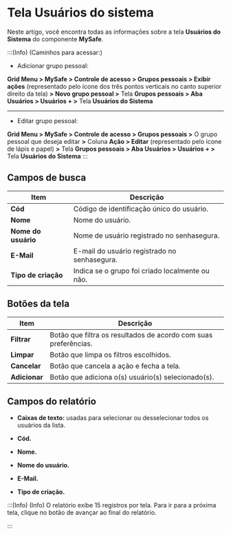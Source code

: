 # Tela Usuários do sistema

Neste artigo, você encontra todas as informações sobre a tela **Usuários do Sistema** do componente **MySafe**. 

:::(Info) (Caminhos para acessar:)

* Adicionar grupo pessoal:

**Grid Menu > MySafe > Controle de acesso > Grupos pessoais > Exibir ações** (representado pelo ícone dos três pontos verticais no canto superior direito da tela) **> Novo grupo pessoal >** Tela **Grupos pessoais > Aba Usuários > Usuários + >** Tela **Usuários do Sistema**

---

* Editar grupo pessoal:

**Grid Menu > MySafe > Controle de acesso > Grupos pessoais >** O grupo pessoal que deseja editar **>** Coluna **Ação > Editar** (representado pelo ícone de lápis e papel) **>** Tela **Grupos pessoais > Aba Usuários > Usuários + >** Tela **Usuários do Sistema** 
:::

## Campos de busca


| Item | Descrição |
| --- | --- |
| **Cód** | Código de identificação único do usuário. |
| **Nome** | Nome do usuário. |
| **Nome do usuário** | Nome de usuário registrado no senhasegura. |
| **E-Mail** | E-mail do usuário registrado no senhasegura. |
| **Tipo de criação** | Indica se o grupo foi criado localmente ou não. |

## Botões da tela


| Item | Descrição |
| --- | --- |
| **Filtrar** | Botão que filtra os resultados de acordo com suas preferências.  |
| **Limpar** | Botão que limpa os filtros escolhidos. |
| **Cancelar** | Botão que cancela a ação e fecha a tela. |
| **Adicionar** | Botão que adiciona o(s) usuário(s) selecionado(s). |

## Campos do relatório


* **Caixas de texto:** usadas para selecionar ou desselecionar todos os usuários da lista.

* **Cód.**

* **Nome.**

* **Nome do usuário.**

* **E-Mail.**

* **Tipo de criação.**

:::(Info) (Info)
O relatório exibe 15 registros por tela. Para ir para a próxima tela, clique no botão de avançar ao final do relatório.

:::
